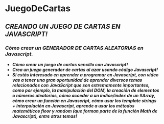 # JuegoDeCartas

## **_CREANDO UN JUEGO DE CARTAS EN JAVASCRIPT!_**

### **_Cómo crear un GENERADOR DE CARTAS ALEATORIAS en Javascript._**

- **_Cómo crear un juego de cartas sencillo con Javascript!_**
- **_Crea un juego generador de cartas al azar usando código Javascript!_**
- **_Si estás interesado en aprender a programar en Javascript, con vídeo vas a tener una gran oportunidad de aprender diversos temas relacionados con JavaScript que son extremamente importantes, como por ejemplo, la manipulación del DOM, la creación de elementos o números aleatorios, cómo acceder a un índice/index de un #Array, cómo crear un función en Javascript, cómo usar los template strings + interpolación en Javascript, aprende a usar los métodos matemáticos floor y random (que forman parte de la función Math de Javascript), entre otros temas!_**
